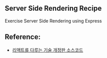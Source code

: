 ## Server Side Rendering Recipe

Exercise Server Side Rendering using Express

## Reference:

- [리액트를 다루는 기술 개정판 소스코드](https://github.com/velopert/learning-react)
